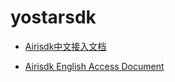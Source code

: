 # yostarsdk

+ [
 Airisdk中文接入文档](https://yostardev.github.io/yostar-sdk-client-doc/#/)

+ [
Airisdk English Access Document](https://yostardev.github.io/yostar-sdk-client-doc/#/EN/Android/summary)
